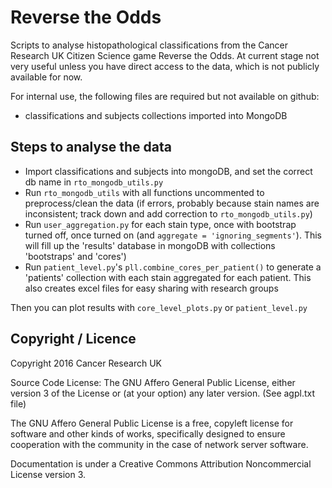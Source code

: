 # Reverse the Odds
Scripts to analyse histopathological classifications from the Cancer Research UK Citizen Science game Reverse the Odds. At current stage not very useful unless you have direct access to the data, which is not publicly available for now.

For internal use, the following files are required but not available on github:
* classifications and subjects collections imported into MongoDB

## Steps to analyse the data
* Import classifications and subjects into mongoDB, and set the correct db name in `rto_mongodb_utils.py`
* Run `rto_mongodb_utils` with all functions uncommented to preprocess/clean the data (if errors, probably because stain names are inconsistent; track down and add correction to `rto_mongodb_utils.py`)
* Run `user_aggregation.py` for each stain type, once with bootstrap turned off, once turned on (and `aggregate = 'ignoring_segments'`). This will fill up the 'results' database in mongoDB with collections 'bootstraps' and 'cores')
* Run `patient_level.py`'s `pll.combine_cores_per_patient()` to generate a 'patients' collection with each stain aggregated for each patient. This also creates excel files for easy sharing with research groups

Then you can plot results with `core_level_plots.py` or `patient_level.py`

## Copyright / Licence
Copyright 2016 Cancer Research UK

Source Code License: The GNU Affero General Public License, either version 3 of the License or (at your option) any later version. (See agpl.txt file)

The GNU Affero General Public License is a free, copyleft license for software and other kinds of works, specifically designed to ensure cooperation with the community in the case of network server software.

Documentation is under a Creative Commons Attribution Noncommercial License version 3.

